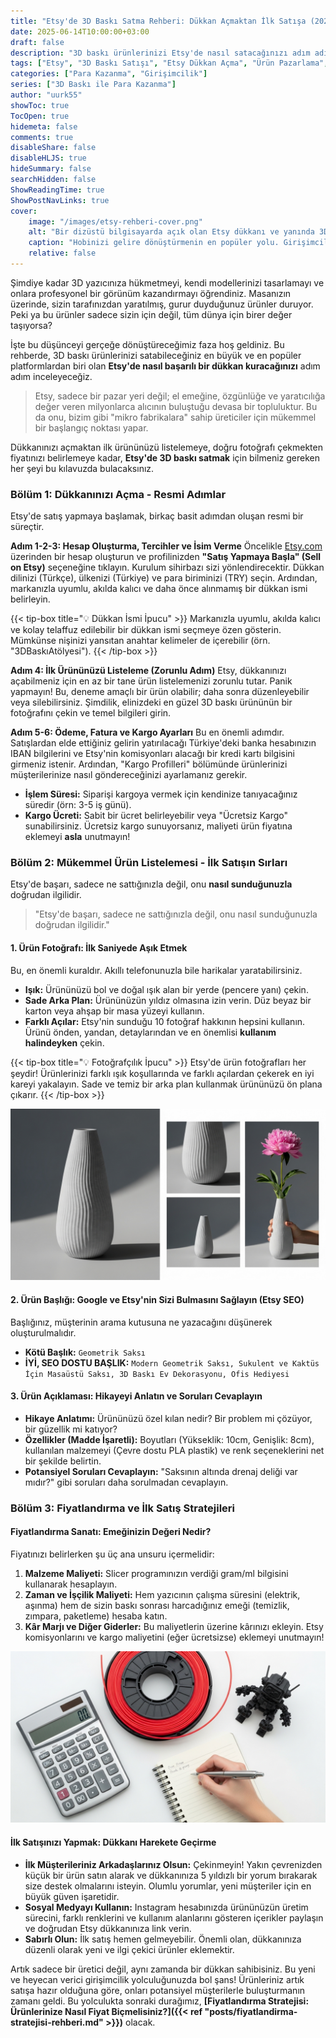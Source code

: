 ```yaml
---
title: "Etsy'de 3D Baskı Satma Rehberi: Dükkan Açmaktan İlk Satışa (2025)"
date: 2025-06-14T10:00:00+03:00
draft: false
description: "3D baskı ürünlerinizi Etsy'de nasıl satacağınızı adım adım öğrenin. Dükkan açma, ürün listeleme, etkili fotoğrafçılık, Etsy SEO stratejileri ve ilk satışınızı yapma rehberi."
tags: ["Etsy", "3D Baskı Satışı", "Etsy Dükkan Açma", "Ürün Pazarlama", "Etsy SEO", "Etsy Fiyatlandırma", "Girişimcilik", "Online Satış", "Mikro Fabrika"]
categories: ["Para Kazanma", "Girişimcilik"]
series: ["3D Baskı ile Para Kazanma"]
author: "uurk55"
showToc: true
TocOpen: true
hidemeta: false
comments: true
disableShare: false
disableHLJS: true
hideSummary: false
searchHidden: false
ShowReadingTime: true
ShowPostNavLinks: true
cover:
    image: "/images/etsy-rehberi-cover.png"
    alt: "Bir dizüstü bilgisayarda açık olan Etsy dükkanı ve yanında 3D baskı ürünler"
    caption: "Hobinizi gelire dönüştürmenin en popüler yolu. Girişimcilik başlıyor!"
    relative: false
---
```


Şimdiye kadar 3D yazıcınıza hükmetmeyi, kendi modellerinizi tasarlamayı ve onlara profesyonel bir görünüm kazandırmayı öğrendiniz. Masanızın üzerinde, sizin tarafınızdan yaratılmış, gurur duyduğunuz ürünler duruyor. Peki ya bu ürünler sadece sizin için değil, tüm dünya için birer değer taşıyorsa?

İşte bu düşünceyi gerçeğe dönüştüreceğimiz faza hoş geldiniz. Bu rehberde, 3D baskı ürünlerinizi satabileceğiniz en büyük ve en popüler platformlardan biri olan **Etsy'de nasıl başarılı bir dükkan kuracağınızı** adım adım inceleyeceğiz.

> Etsy, sadece bir pazar yeri değil; el emeğine, özgünlüğe ve yaratıcılığa değer veren milyonlarca alıcının buluştuğu devasa bir topluluktur. Bu da onu, bizim gibi "mikro fabrikalara" sahip üreticiler için mükemmel bir başlangıç noktası yapar.

Dükkanınızı açmaktan ilk ürününüzü listelemeye, doğru fotoğrafı çekmekten fiyatınızı belirlemeye kadar, **Etsy'de 3D baskı satmak** için bilmeniz gereken her şeyi bu kılavuzda bulacaksınız.

### Bölüm 1: Dükkanınızı Açma - Resmi Adımlar

Etsy'de satış yapmaya başlamak, birkaç basit adımdan oluşan resmi bir süreçtir.

**Adım 1-2-3: Hesap Oluşturma, Tercihler ve İsim Verme**
Öncelikle [Etsy.com](https://www.etsy.com) üzerinden bir hesap oluşturun ve profilinizden **"Satış Yapmaya Başla" (Sell on Etsy)** seçeneğine tıklayın. Kurulum sihirbazı sizi yönlendirecektir. Dükkan dilinizi (Türkçe), ülkenizi (Türkiye) ve para biriminizi (TRY) seçin. Ardından, markanızla uyumlu, akılda kalıcı ve daha önce alınmamış bir dükkan ismi belirleyin.

{{< tip-box title="💡 Dükkan İsmi İpucu" >}}
Markanızla uyumlu, akılda kalıcı ve kolay telaffuz edilebilir bir dükkan ismi seçmeye özen gösterin. Mümkünse nişinizi yansıtan anahtar kelimeler de içerebilir (örn. "3DBaskıAtölyesi").
{{< /tip-box >}}

**Adım 4: İlk Ürününüzü Listeleme (Zorunlu Adım)**
Etsy, dükkanınızı açabilmeniz için en az bir tane ürün listelemenizi zorunlu tutar. Panik yapmayın! Bu, deneme amaçlı bir ürün olabilir; daha sonra düzenleyebilir veya silebilirsiniz. Şimdilik, elinizdeki en güzel 3D baskı ürününün bir fotoğrafını çekin ve temel bilgileri girin.

**Adım 5-6: Ödeme, Fatura ve Kargo Ayarları**
Bu en önemli adımdır. Satışlardan elde ettiğiniz gelirin yatırılacağı Türkiye'deki banka hesabınızın IBAN bilgilerini ve Etsy'nin komisyonları alacağı bir kredi kartı bilgisini girmeniz istenir. Ardından, "Kargo Profilleri" bölümünde ürünlerinizi müşterilerinize nasıl göndereceğinizi ayarlamanız gerekir.
* **İşlem Süresi:** Siparişi kargoya vermek için kendinize tanıyacağınız süredir (örn: 3-5 iş günü).
* **Kargo Ücreti:** Sabit bir ücret belirleyebilir veya "Ücretsiz Kargo" sunabilirsiniz. Ücretsiz kargo sunuyorsanız, maliyeti ürün fiyatına eklemeyi **asla** unutmayın!

### Bölüm 2: Mükemmel Ürün Listelemesi - İlk Satışın Sırları

Etsy'de başarı, sadece ne sattığınızla değil, onu **nasıl sunduğunuzla** doğrudan ilgilidir.

> "Etsy'de başarı, sadece ne sattığınızla değil, onu nasıl sunduğunuzla doğrudan ilgilidir."

#### 1. Ürün Fotoğrafı: İlk Saniyede Aşık Etmek
Bu, en önemli kuraldır. Akıllı telefonunuzla bile harikalar yaratabilirsiniz.
* **Işık:** Ürününüzü bol ve doğal ışık alan bir yerde (pencere yanı) çekin.
* **Sade Arka Plan:** Ürününüzün yıldız olmasına izin verin. Düz beyaz bir karton veya ahşap bir masa yüzeyi kullanın.
* **Farklı Açılar:** Etsy'nin sunduğu 10 fotoğraf hakkının hepsini kullanın. Ürünü önden, yandan, detaylarından ve en önemlisi **kullanım halindeyken** çekin.

{{< tip-box title="💡 Fotoğrafçılık İpucu" >}}
Etsy'de ürün fotoğrafları her şeydir! Ürünlerinizi farklı ışık koşullarında ve farklı açılardan çekerek en iyi kareyi yakalayın. Sade ve temiz bir arka plan kullanmak ürününüzü ön plana çıkarır.
{{< /tip-box >}}

![Farklı açılardan çekilmiş, iyi aydınlatılmış, temiz bir arka plana sahip 3D baskı bir ürünün fotoğraf kolajı](/images/etsy-urun-fotografi.png)

#### 2. Ürün Başlığı: Google ve Etsy'nin Sizi Bulmasını Sağlayın (Etsy SEO)
Başlığınız, müşterinin arama kutusuna ne yazacağını düşünerek oluşturulmalıdır.
* **Kötü Başlık:** `Geometrik Saksı`
* **İYİ, SEO DOSTU BAŞLIK:** `Modern Geometrik Saksı, Sukulent ve Kaktüs İçin Masaüstü Saksı, 3D Baskı Ev Dekorasyonu, Ofis Hediyesi`

#### 3. Ürün Açıklaması: Hikayeyi Anlatın ve Soruları Cevaplayın
* **Hikaye Anlatımı:** Ürününüzü özel kılan nedir? Bir problem mi çözüyor, bir güzellik mi katıyor?
* **Özellikler (Madde İşaretli):** Boyutları (Yükseklik: 10cm, Genişlik: 8cm), kullanılan malzemeyi (Çevre dostu PLA plastik) ve renk seçeneklerini net bir şekilde belirtin.
* **Potansiyel Soruları Cevaplayın:** "Saksının altında drenaj deliği var mıdır?" gibi soruları daha sorulmadan cevaplayın.

### Bölüm 3: Fiyatlandırma ve İlk Satış Stratejileri

#### Fiyatlandırma Sanatı: Emeğinizin Değeri Nedir?
Fiyatınızı belirlerken şu üç ana unsuru içermelidir:
1.  **Malzeme Maliyeti:** Slicer programınızın verdiği gram/ml bilgisini kullanarak hesaplayın.
2.  **Zaman ve İşçilik Maliyeti:** Hem yazıcının çalışma süresini (elektrik, aşınma) hem de sizin baskı sonrası harcadığınız emeği (temizlik, zımpara, paketleme) hesaba katın.
3.  **Kâr Marjı ve Diğer Giderler:** Bu maliyetlerin üzerine kârınızı ekleyin. Etsy komisyonlarını ve kargo maliyetini (eğer ücretsizse) eklemeyi unutmayın!

![Bir hesap makinesi, filament makarası ve 3D baskı bir ürünün olduğu, fiyatlandırma konseptini anlatan bir fotoğraf](/images/etsy-fiyatlandirma.png)

#### İlk Satışınızı Yapmak: Dükkanı Harekete Geçirme
* **İlk Müşterileriniz Arkadaşlarınız Olsun:** Çekinmeyin! Yakın çevrenizden küçük bir ürün satın alarak ve dükkanınıza 5 yıldızlı bir yorum bırakarak size destek olmalarını isteyin. Olumlu yorumlar, yeni müşteriler için en büyük güven işaretidir.
* **Sosyal Medyayı Kullanın:** Instagram hesabınızda ürününüzün üretim sürecini, farklı renklerini ve kullanım alanlarını gösteren içerikler paylaşın ve doğrudan Etsy dükkanınıza link verin.
* **Sabırlı Olun:** İlk satış hemen gelmeyebilir. Önemli olan, dükkanınıza düzenli olarak yeni ve ilgi çekici ürünler eklemektir.

Artık sadece bir üretici değil, aynı zamanda bir dükkan sahibisiniz. Bu yeni ve heyecan verici girişimcilik yolculuğunuzda bol şans! Ürünleriniz artık satışa hazır olduğuna göre, onları potansiyel müşterilerle buluşturmanın zamanı geldi. Bu yolculukta sonraki durağımız, **[Fiyatlandırma Stratejisi: Ürünlerinize Nasıl Fiyat Biçmelisiniz?]({{< ref "posts/fiyatlandirma-stratejisi-rehberi.md" >}})** olacak.